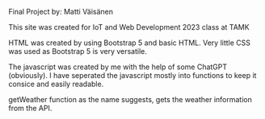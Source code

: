 Final Project by: Matti Väisänen

This site was created for IoT and Web Development 2023 class at TAMK

HTML was created by using Bootstrap 5 and basic HTML.
Very little CSS was used as Bootstrap 5 is very versatile.

The javascript was created by me with the help of some ChatGPT (obviously).
I have seperated the javascript mostly into functions to keep it consice and easily readable.

getWeather function as the name suggests, gets the weather information from the API.